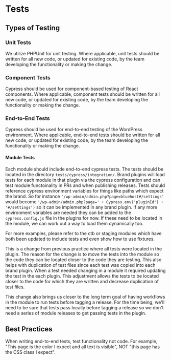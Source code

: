 # Tests

## Types of Testing

### Unit Tests

We utilize PHPUnit for unit testing. Where applicable, unit tests should be written for all new code, or updated
for existing code, by the team developing the functionality or making the change.

### Component Tests

Cypress should be used for component-based testing of React components. Where applicable, component tests should be
written for all new code, or updated for existing code, by the team developing the functionality or making the change.

### End-to-End Tests

Cypress should be used for end-to-end testing of the WordPress environment. Where applicable, end-to-end tests should be
written for all new code, or updated for existing code, by the team developing the functionality or making the change.

#### Module Tests

Each module should include end-to-end cypress tests. The tests should be located in the directory `tests/cypress/integration/`. Brand plugins will load tests for each module in that plugin via the cypress configuration and can test module functoinality in PRs and when publishing releases. Tests should reference cypress environment variables for things like paths which expect the brand. So for instance `'/wp-admin/admin.php?page=bluehost#/settings'` would become `'/wp-admin/admin.php?page=' + Cypress.env('pluginId') + '#/settings')` so it can be implemented in any brand plugin. If any more environment variables are needed they can be added to the `cypress.config.js` file in the plugins for now. If these need to be located in the module, we can work out a way to load them dynamically too.

For more examples, please refer to the ctb or staging modules which have both been updated to include tests and even show how to use fixtures.

This is a change from previous practice where all tests were located in the plugin. The reason for the change is to move the tests into the module so the code they can be located closer to the code they are testing. This also helps with duplication of test files since each test was copied into each brand plugin. When a test needed changing in a module it required updating the test in the each plugin. This adjustment allows the tests to be located closer to the code for which they are written and decrease duplication of test files.

This change also brings us closer to the long term goal of having workflows in the module to run tests before tagging a release. For the time being, we'll need to be sure that tests pass locally before tagging a release so we don't need a series of module releases to get passing tests in the plugin.

## Best Practices

When writing end-to-end tests, test functionality not code. For example, "This page is the color I expect and all 
text is visible", NOT "this page has the CSS class I expect".
